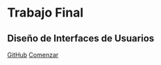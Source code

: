 <!-- _coverpage.md -->


# **Trabajo Final**
## Diseño de Interfaces de Usuarios


[GitHub](https://github.com/carmenxufdz/DIU24)
[Comenzar](#parte-i-mi-experiencia-ux)

<!-- background color -->
